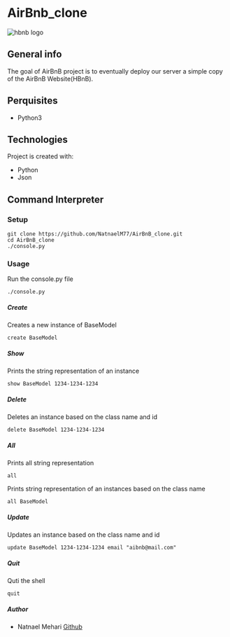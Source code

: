 # AirBnb_clone

![hbnb logo](https://assets.stickpng.com/images/580b57fcd9996e24bc43c513.png)

## General info
The goal of AirBnB project is to eventually deploy our server a simple copy 
of the AirBnB Website(HBnB).

## Perquisites
* Python3

## Technologies
Project is created with:
* Python
* Json

## Command Interpreter
### Setup
```commandline
git clone https://github.com/NatnaelM77/AirBnB_clone.git
cd AirBnB_clone
./console.py
```

### Usage
Run the console.py file 
```commandline
./console.py
```

##### Create
Creates a new instance of BaseModel 
```commandline
create BaseModel
```

##### Show
Prints the string representation of an instance
```commandline
show BaseModel 1234-1234-1234
```

##### Delete
Deletes an instance based on 
the class name and id
```commandline
delete BaseModel 1234-1234-1234
```

##### All
Prints all string representation
```commandline
all 
```
Prints string representation of an instances
based on the class name
```commandline
all BaseModel
```

##### Update
Updates an instance based on 
the class name and id 
```commandline
update BaseModel 1234-1234-1234 email "aibnb@mail.com"
```

##### Quit
Quti the shell
```commandline
quit
```

##### Author
* Natnael Mehari [Github](https://github.com/NatnaelM77/)